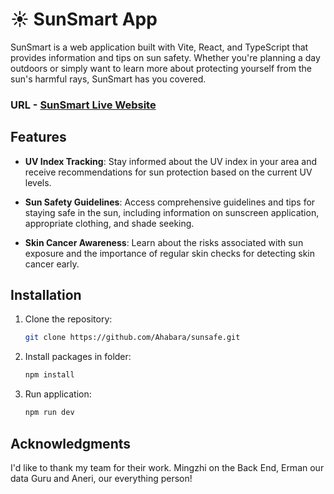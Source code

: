 # ☀️ SunSmart App

SunSmart is a web application built with Vite, React, and TypeScript that provides information and tips on sun safety.
Whether you're planning a day outdoors or simply want to learn more about protecting yourself from the sun's harmful
rays, SunSmart has you covered.

### URL - [SunSmart Live Website](https://ahabara.github.io/sunsafe/)

## Features

- **UV Index Tracking**: Stay informed about the UV index in your area and receive recommendations for sun protection
  based on the current UV levels.

- **Sun Safety Guidelines**: Access comprehensive guidelines and tips for staying safe in the sun, including information
  on sunscreen application, appropriate clothing, and shade seeking.

- **Skin Cancer Awareness**: Learn about the risks associated with sun exposure and the importance of regular skin
  checks for detecting skin cancer early.

## Installation

1. Clone the repository:

   ```bash
   git clone https://github.com/Ahabara/sunsafe.git

2. Install packages in folder:

   ```bash
   npm install

3. Run application:

   ```bash
   npm run dev

## Acknowledgments

I'd like to thank my team for their work. Mingzhi on the Back End, Erman our data Guru and Aneri, our everything person!